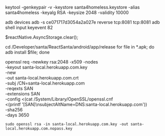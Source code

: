 keytool -genkeypair -v -keystore santa4homeless.keystore -alias santa4homeless -keyalg RSA -keysize 2048 -validity 10000


adb devices
adb -s ce071717d3054a2a027e reverse tcp:8081 tcp:8081
adb shell input keyevent 82

$reactNative.AsyncStorage.clear();

cd /Developer/santa/ReactSanta/android/app/release
for file in *.apk; do adb install $file; done


openssl req -newkey rsa:2048 -x509 -nodes \
    -keyout santa-local.herokuapp.com.key \
    -new \
    -out santa-local.herokuapp.com.crt \
    -subj /CN=santa-local.herokuapp.com \
    -reqexts SAN \
    -extensions SAN \
    -config <(cat /System/Library/OpenSSL/openssl.cnf \
        <(printf '[SAN]\nsubjectAltName=DNS:santa-local.herokuapp.com')) \
    -sha256 \
    -days 3650

    sudo openssl rsa -in santa-local.herokuapp.com.key -out santa-local.herokuapp.com.nopass.key
